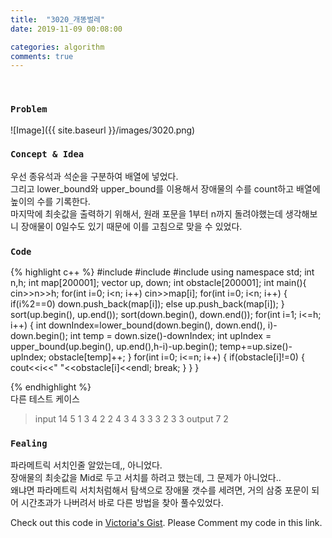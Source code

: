 ```yaml
---
title:  "3020_개똥벌레"
date: 2019-11-09 00:08:00

categories: algorithm
comments: true
---
```


<br>

### `Problem`
![Image]({{ site.baseurl }}/images/3020.png)
<br>

### `Concept & Idea`
우선 종유석과 석순을 구분하여 배열에 넣었다.<br>
그리고 lower_bound와 upper_bound를 이용해서 장애물의 수를 count하고 배열에 높이의 수를 기록한다.<br>
마지막에 최솟값을 출력하기 위해서, 원래 포문을 1부터 n까지 돌려야했는데 생각해보니 장애물이 0일수도 있기 때문에 이를 고침으로 맞을 수 있었다. <br>

### `Code`
{% highlight c++ %}
#include <iostream>
#include <vector>
#include <algorithm>
using namespace std;
int n,h;
int map[200001];
vector<int> up, down;
int obstacle[200001];
int main(){
    cin>>n>>h;
    for(int i=0; i<n; i++)
        cin>>map[i];
    for(int i=0; i<n; i++) {
        if(i%2==0)
            down.push_back(map[i]);
        else
            up.push_back(map[i]);
    }
    sort(up.begin(), up.end()); sort(down.begin(), down.end());
    for(int i=1; i<=h; i++) {
        int downIndex=lower_bound(down.begin(), down.end(), i)-down.begin();
        int temp = down.size()-downIndex;
        int upIndex = upper_bound(up.begin(), up.end(),h-i)-up.begin();
        temp+=up.size()-upIndex;
        obstacle[temp]++;
    }
    for(int i=0; i<=n; i++) {
        if(obstacle[i]!=0) {
            cout<<i<<" "<<obstacle[i]<<endl;
            break;
        }
    }
}

{% endhighlight %}
<br>
다른 테스트 케이스
> input
14 5
1
3
4
2
2
4
3
4
3
3
3
2
3
3
output
7 2

### `Fealing`
파라메트릭 서치인줄 알았는데,, 아니었다.<br>
장애물의 최솟값을 Mid로 두고 서치를 하려고 했는데, 그 문제가 아니었다..<br>
왜냐면 파라메트릭 서치처럼해서 탐색으로 장애물 갯수를 세려면, 거의 삼중 포문이 되어 시간초과가 나버려서 바로 다른 방법을 찾아 풀수있었다.<br>

Check out this code in [Victoria's Gist][Vic's gist]. Please Comment my code in this link.

[Vic's gist]: https://gist.github.com/victoriagjh/0b7e7da11537af6a9a873d2ced0f9f6f
